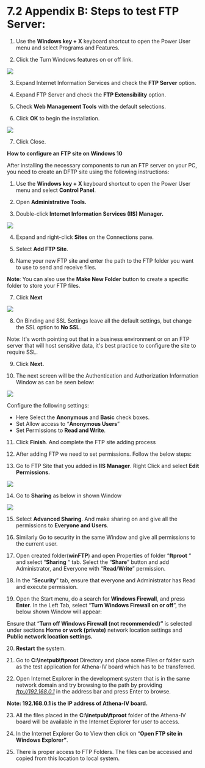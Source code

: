 # 7.2	Appendix B: Steps to test FTP Server:

1.	Use the **Windows key + X** keyboard shortcut to open the Power User menu and select Programs and Features.

2.	Click the Turn Windows features on or off link.

![](../../../../.gitbook/assets/image%20%2863%29.png)

3.	Expand Internet Information Services and check the **FTP Server** option.

4.	Expand FTP Server and check the **FTP Extensibility** option.

5.	Check **Web Management Tools** with the default selections.

6.	Click **OK** to begin the installation.

![](../../../../.gitbook/assets/image%20%287%29.png)

7.	Click Close.

**How to configure an FTP site on Windows 10**

After installing the necessary components to run an FTP server on your PC, you need to create an DFTP site using the following instructions:

1.	Use the **Windows key + X** keyboard shortcut to open the Power User menu and select **Control Panel**.

2.	Open **Administrative Tools.**

3.	Double-click **Internet Information Services \(IIS\) Manager.**

![](../../../../.gitbook/assets/image%20%2836%29.png)

4.	Expand and right-click **Sites** on the Connections pane.

5.	Select **Add FTP Site**.

6.	Name your new FTP site and enter the path to the FTP folder you want to use to send and receive files.

**Note**: You can also use the **Make New Folder** button to create a specific folder to store your FTP files.

7.	Click **Next**

![](../../../../.gitbook/assets/image%20%2850%29.png)

8.	On Binding and SSL Settings leave all the default settings, but change the SSL option to **No SSL**.

Note: It's worth pointing out that in a business environment or on an FTP server that will host sensitive data, it's best practice to configure the site to require SSL.

9.	Click **Next.**

10.	The next screen will be the Authentication and Authorization Information Window as can be seen below:

![](../../../../.gitbook/assets/image%20%2818%29.png)

Configure the following settings: 

* Here Select the **Anonymous** and **Basic** check boxes. 
* Set Allow access to “**Anonymous Users**” 
* Set Permissions to **Read and Write**. 

11.	Click **Finish**. And complete the FTP site adding process

12.	After adding FTP we need to set permissions. Follow the below steps:

13.	Go to FTP Site that you added in **IIS Manager**. Right Click and select **Edit Permissions.**

![](../../../../.gitbook/assets/image%20%2832%29.png)

14.	Go to **Sharing** as below in shown Window

![](../../../../.gitbook/assets/image%20%2844%29.png)

15.	Select **Advanced Sharing**. And make sharing on and give all the permissions to **Everyone and Users**.

16.	Similarly Go to security in the same Window and give all permissions to the current user.

17.	Open created folder\(**winFTP**\) and open Properties of folder “**ftproot** “ and select “**Sharing** “ tab. Select the “**Share**” button and add Administrator, and Everyone with “**Read**/**Write**” permission.

18.	In the “**Security**” tab, ensure that everyone and Administrator has Read and execute permission. 

19.	Open the Start menu, do a search for **Windows Firewall**, and press **Enter**. In the Left Tab, select “**Turn Windows Firewall on or off**”, the below shown Window will appear:

Ensure that “**Turn off Windows Firewall \(not recommended\)”** is selected under sections **Home or work \(private\)** network location settings and **Public network location settings.**

20.	**Restart** the system.

21.	Go to **C:\inetpub\ftproot** Directory and place some Files or folder such as the test application for Athena-IV board which has to be transferred.

22.	Open Internet Explorer in the development system that is in the same network domain and try browsing to the path by providing _ftp://192.168.0.1_ in the address bar and press Enter to browse.

**Note: 192.168.0.1 is the IP address of Athena-IV board.**

23.	All the files placed in the **C:\inetpub\ftproot** folder of the Athena-IV board will be available in the Internet Explorer for user to access.

24.	In the Internet Explorer Go to View then click on “**Open FTP site in Windows Explorer”**.

25.	There is proper access to FTP Folders. The files can be accessed and copied from this location to local system.

















